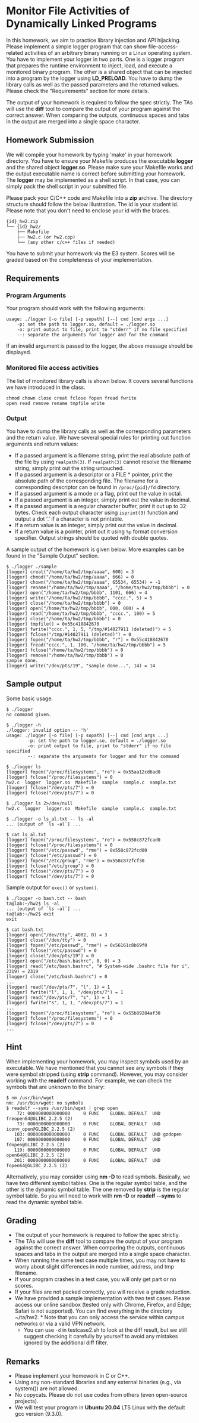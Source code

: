 # Monitor File Activities of Dynamically Linked Programs
In this homework, we aim to practice library injection and API hijacking. Please implement a simple logger program that can show file-access-related activities of an arbitrary binary running on a Linux operating system. You have to implement your logger in two parts. One is a logger program that prepares the runtime environment to inject, load, and execute a monitored binary program. The other is a shared object that can be injected into a program by the logger using **LD_PRELOAD**. You have to dump the library calls as well as the passed parameters and the returned values. Please check the "Requirements" section for more details.

The output of your homework is required to follow the spec strictly. The TAs will use the **diff** tool to compare the output of your program against the correct answer. When comparing the outputs, continuous spaces and tabs in the output are merged into a single space character.

## Homework Submission
We will compile your homework by typing 'make' in your homework directory. You have to ensure your Makefile produces the executable **logger** and the shared object **logger.so**. Please make sure your Makefile works and the output executable name is correct before submitting your homework. The **logger** may be implemented as a shell script. In that case, you can simply pack the shell script in your submitted file.

Please pack your C/C++ code and Makefile into a **zip** archive. The directory structure should follow the below illustration. The id is your student id. Please note that you don't need to enclose your id with the braces.
```
{id}_hw2.zip
└── {id}_hw2/
	├── Makefile
	├── hw2.c (or hw2.cpp)
	└── (any other c/c++ files if needed)
```
You have to submit your homework via the E3 system. Scores will be graded based on the completeness of your implementation.
## Requirements
### Program Arguments
Your program should work with the following arguments:
```
usage: ./logger [-o file] [-p sopath] [--] cmd [cmd args ...]
    -p: set the path to logger.so, default = ./logger.so
    -o: print output to file, print to "stderr" if no file specified
    --: separate the arguments for logger and for the command
```
If an invalid argument is passed to the logger, the above message should be displayed.

### Monitored file access activities
The list of monitored library calls is shown below. It covers several functions we have introduced in the class.
```
chmod chown close creat fclose fopen fread fwrite
open read remove rename tmpfile write
```
### Output
You have to dump the library calls as well as the corresponding parameters and the return value. We have several special rules for printing out function arguments and return values:
* If a passed argument is a filename string, print the real absolute path of the file by using `realpath(3)`. If `realpath(3)` cannot resolve the filename string, simply print out the string untouched.
* If a passed argument is a descriptor or a FILE * pointer, print the absolute path of the corresponding file. The filename for a corresponding descriptor can be found in `/proc/{pid}/fd` directory.
* If a passed argument is a mode or a flag, print out the value in octal.
* If a passed argument is an integer, simply print out the value in decimal.
* If a passed argument is a regular character buffer, print it out up to 32 bytes. Check each output character using `isprint(3)` function and output a dot '.' if a character is not printable.
* If a return value is an integer, simply print out the value in decimal.
* If a return value is a pointer, print out it using `%p` format conversion specifier.
Output strings should be quoted with double quotes.

A sample output of the homework is given below. More examples can be found in the "Sample Output" section.
```
$ ./logger ./sample
[logger] creat("/home/ta/hw2/tmp/aaaa", 600) = 3
[logger] chmod("/home/ta/hw2/tmp/aaaa", 666) = 0
[logger] chown("/home/ta/hw2/tmp/aaaa", 65534, 65534) = -1
[logger] rename("/home/ta/hw2/tmp/aaaa", "/home/ta/hw2/tmp/bbbb") = 0
[logger] open("/home/ta/hw2/tmp/bbbb", 1101, 666) = 4
[logger] write("/home/ta/hw2/tmp/bbbb", "cccc.", 5) = 5
[logger] close("/home/ta/hw2/tmp/bbbb") = 0
[logger] open("/home/ta/hw2/tmp/bbbb", 000, 000) = 4
[logger] read("/home/ta/hw2/tmp/bbbb", "cccc.", 100) = 5
[logger] close("/home/ta/hw2/tmp/bbbb") = 0
[logger] tmpfile() = 0x55c418842670
[logger] fwrite("cccc.", 1, 5, "/tmp/#14027911 (deleted)") = 5
[logger] fclose("/tmp/#14027911 (deleted)") = 0
[logger] fopen("/home/ta/hw2/tmp/bbbb", "r") = 0x55c418842670
[logger] fread("cccc.", 1, 100, "/home/ta/hw2/tmp/bbbb") = 5
[logger] fclose("/home/ta/hw2/tmp/bbbb") = 0
[logger] remove("/home/ta/hw2/tmp/bbbb") = 0
sample done.
[logger] write("/dev/pts/19", "sample done...", 14) = 14
```

## Sample output
Some basic usage.
```
$ ./logger
no command given.

$ ./logger -h
./logger: invalid option -- 'h'
usage: ./logger [-o file] [-p sopath] [--] cmd [cmd args ...]
        -p: set the path to logger.so, default = ./logger.so
        -o: print output to file, print to "stderr" if no file specified
        --: separate the arguments for logger and for the command

$ ./logger ls
[logger] fopen("/proc/filesystems", "re") = 0x55aa12cd6ad0
[logger] fclose("/proc/filesystems") = 0
hw2.c  logger  logger.so  Makefile  sample  sample.c  sample.txt
[logger] fclose("/dev/pts/7") = 0
[logger] fclose("/dev/pts/7") = 0

$ ./logger ls 2>/dev/null
hw2.c  logger  logger.so  Makefile  sample  sample.c  sample.txt

$ ./logger -o ls_al.txt -- ls -al
... [output of `ls -al`] ...

$ cat ls_al.txt
[logger] fopen("/proc/filesystems", "re") = 0x558c872fcad0
[logger] fclose("/proc/filesystems") = 0
[logger] fopen("/etc/passwd", "rme") = 0x558c872fcd00
[logger] fclose("/etc/passwd") = 0
[logger] fopen("/etc/group", "rme") = 0x558c872fcf30
[logger] fclose("/etc/group") = 0
[logger] fclose("/dev/pts/7") = 0
[logger] fclose("/dev/pts/7") = 0
```
Sample output for `exec()` or `system()`.
```
$ ./logger -o bash.txt -- bash
ta@lab:~/hw2$ ls -al
... [output of `ls -al`] ...
ta@lab:~/hw2$ exit
exit

$ cat bash.txt
[logger] open("/dev/tty", 4002, 0) = 3
[logger] close("/dev/tty") = 0
[logger] fopen("/etc/passwd", "rme") = 0x56161c8b69f0
[logger] fclose("/etc/passwd") = 0
[logger] close("/dev/pts/19") = 0
[logger] open("/etc/bash.bashrc", 0, 0) = 3
[logger] read("/etc/bash.bashrc", "# System-wide .bashrc file for i", 2319) = 2319
[logger] close("/etc/bash.bashrc") = 0
...
[logger] read("/dev/pts/7", "l", 1) = 1
[logger] fwrite("l", 1, 1, "/dev/pts/7") = 1
[logger] read("/dev/pts/7", "s", 1) = 1
[logger] fwrite("s", 1, 1, "/dev/pts/7") = 1
...
[logger] fopen("/proc/filesystems", "re") = 0x55b89284af30
[logger] fclose("/proc/filesystems") = 0
[logger] fclose("/dev/pts/7") = 0
...
```

## Hint
When implementing your homework, you may inspect symbols used by an executable. We have mentioned that you cannot see any symbols if they were symbol stripped (using **strip** command). However, you may consider working with the **readelf** command. For example, we can check the symbols that are unknown to the binary:
```
$ nm /usr/bin/wget
nm: /usr/bin/wget: no symbols
$ readelf --syms /usr/bin/wget | grep open
    72: 0000000000000000     0 FUNC    GLOBAL DEFAULT  UND freopen64@GLIBC_2.2.5 (2)
    73: 0000000000000000     0 FUNC    GLOBAL DEFAULT  UND iconv_open@GLIBC_2.2.5 (2)
   103: 0000000000000000     0 FUNC    GLOBAL DEFAULT  UND gzdopen
   107: 0000000000000000     0 FUNC    GLOBAL DEFAULT  UND fdopen@GLIBC_2.2.5 (2)
   119: 0000000000000000     0 FUNC    GLOBAL DEFAULT  UND open64@GLIBC_2.2.5 (2)
   201: 0000000000000000     0 FUNC    GLOBAL DEFAULT  UND fopen64@GLIBC_2.2.5 (2)
```
Alternatively, you may consider using **nm -D** to read symbols. Basically, we have two different symbol tables. One is the regular symbol table, and the other is the dynamic symbol table. The one removed by **strip** is the regular symbol table. So you will need to work with **nm -D** or **readelf --syms** to read the dynamic symbol table.

## Grading
* The output of your homework is required to follow the spec strictly.
* The TAs will use the **diff** tool to compare the output of your program against the correct answer. When comparing the outputs, continuous spaces and tabs in the output are merged into a single space character.
* When running the same test case multiple times, you may not have to worry about slight differences in node number, address, and tmp filename.
* If your program crashes in a test case, you will only get part or no scores.
* If your files are not packed correctly, you will receive a grade reduction.
* We have provided a sample implementation with two test cases. Please access our online sandbox (tested only with Chrome, Firefox, and Edge; Safari is not supported). You can find everything in the directory ~/ta/hw2. * Note that you can only access the service within campus networks or via a valid VPN network.
  * You can use `-d` in testcase2.sh to look at the diff result, but we still suggest checking it carefully by yourself to avoid any mistakes ignored by the additional diff filter.

## Remarks

* Please implement your homework in C or C++.
* Using any non-standard libraries and any external binaries (e.g., via system()) are not allowed.
* No copycats. Please do not use codes from others (even open-source projects).
* We will test your program in **Ubuntu 20.04** LTS Linux with the default gcc version (9.3.0).
